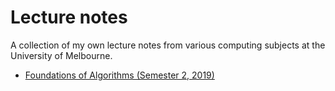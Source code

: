 # Lecture notes

A collection of my own lecture notes from various computing subjects at the University of Melbourne.

- [Foundations of Algorithms (Semester 2, 2019)](comp10002/README.md)
